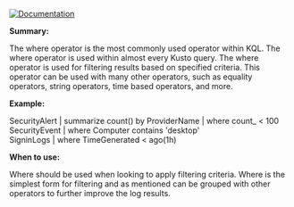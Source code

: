 [![Documentation](https://shields.io/badge/-Goto_Documentation-informational)]( https://docs.microsoft.com/en-us/azure/data-explorer/kusto/query/whereoperator)

**Summary:**
<p>
The where operator is the most commonly used operator within KQL. The where operator is used within almost every Kusto query. The where operator is used for filtering results based on specified criteria. This operator can be used with many other operators, such as equality operators, string operators, time based operators, and more.
</p>

**Example:**
<p>
SecurityAlert | summarize count() by ProviderName | where count_ < 100 </br>
SecurityEvent | where Computer contains 'desktop' </br>
SigninLogs | where TimeGenerated < ago(1h) <br/>
</p>

**When to use:**
<p>
Where should be used when looking to apply filtering criteria. Where is the simplest form for filtering and as mentioned can be grouped with other operators to further improve the log results.
</p>
